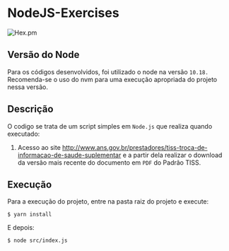 # NodeJS-Exercises
![Hex.pm](https://img.shields.io/badge/node-%3E%3D%2010.18-blue?logo=Node.js)
## Versão do Node
  Para os códigos desenvolvidos, foi utilizado o node na versão `10.18.` 
  Recomenda-se o uso do nvm para uma execução apropriada do projeto nessa versão.

## Descrição

O codigo se trata de um script simples em `Node.js` que realiza quando executado:

1. Acesso ao site http://www.ans.gov.br/prestadores/tiss-troca-de-informacao-de-saude-suplementar
 e a partir dela realizar o download da versão mais recente do documento em `PDF` do Padrão TISS.

## Execução

Para a execução do projeto, entre na pasta raiz do projeto e execute:

```$ yarn install```

E depois:

```$ node src/index.js```

